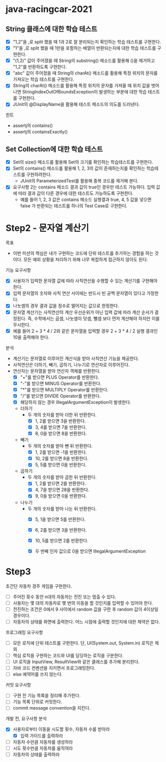 # java-racingcar-2021

## String 클래스에 대한 학습 테스트

- [X] "1,2"을 ,로 split 했을 때 1과 2로 잘 분리되는지 확인하는 학습 테스트를 구현한다.
- [X] "1"을 ,로 split 했을 때 1만을 포함하는 배열이 반환되는지에 대한 학습 테스트를 구현한다.
- [X] "(1,2)" 값이 주어졌을 때 String의 substring() 메소드를 활용해 ()을 제거하고 "1,2"를 반환하도록 구현한다.
- [X] "abc" 값이 주어졌을 때 String의 charAt() 메소드를 활용해 특정 위치의 문자를 가져오는 학습 테스트를 구현한다.
- [X] String의 charAt() 메소드를 활용해 특정 위치의 문자를 가져올 때 위치 값을 벗어나면 StringIndexOutOfBoundsException이 발생하는 부분에 대한 학습 테스트를 구현한다.
- [X] JUnit의 @DisplayName을 활용해 테스트 메소드의 의도를 드러낸다.

힌트
- assertj의 contains()
- assertj의 containsExactly()

## Set Collection에 대한 학습 테스트

- [X] Set의 size() 메소드를 활용해 Set의 크기를 확인하는 학습테스트를 구현한다.
- [X] Set의 contains() 메소드를 활용해 1, 2, 3의 값이 존재하는지를 확인하는 학습테스트를 구현하려한다.
    - JUnit의 ParameterizedTest를 활용해 중복 코드를 제거해 본다.
- [X] 요구사항 2는 contains 메소드 결과 값이 true인 경우만 테스트 가능하다. 입력 값에 따라 결과 값이 다른 경우에 대한 테스트도 가능하도록 구현한다.
    - 예를 들어 1, 2, 3 값은 contains 메소드 실행결과 true, 4, 5 값을 넣으면 false 가 반환되는 테스트를 하나의 Test Case로 구현한다.

# Step2 - 문자열 계산기

목표
- 이번 미션의 핵심은 내가 구현하는 코드에 단위 테스트를 추가하는 경험을 하는 것이다. 모든 예외 상황을 처리하기 위해 너무 복잡하게 접근하지 않아도 된다.

기능 요구사항
- [X] 사용자가 입력한 문자열 값에 따라 사칙연산을 수행할 수 있는 계산기를 구현해야 한다.
- [X] 입력 문자열의 숫자와 사칙 연산 사이에는 반드시 빈 공백 문자열이 있다고 가정한다.
- [X] 나눗셈의 경우 결과 값을 정수로 떨어지는 값으로 한정한다.
- [X] 문자열 계산기는 사칙연산의 계산 우선순위가 아닌 입력 값에 따라 계산 순서가 결정된다. 즉, 수학에서는 곱셈, 나눗셈이 덧셈, 뺄셈 보다 먼저 계산해야 하지만 이를 무시한다.
- [X] 예를 들어 2 + 3 * 4 / 2와 같은 문자열을 입력할 경우 2 + 3 * 4 / 2 실행 결과인 10을 출력해야 한다.

분석
- 계산기는 문자열로 이루어진 계산식을 받아 사칙연산 기능을 제공한다. 
- 사칙연산은 더하기, 빼기, 곱하기, 나누기로 연산자로 이루어진다.
- 연산자는 문자열을 받아 연산자 객체를 반환한다.
  - [X] "+"를 받으면 PLUS Operator를 반환한다.
  - [X] "-"를 받으면 MINUS Operator를 반환한다.
  - [X] "*"를 받으면 MULTIPLY Operator를 반환한다.
  - [X] "/"를 받으면 DIVIDE Operator를 반환한다.
  - [X] 해당하지 않는 경우 IllegalArgumentException이 발생한다.
  - 더하기
    - 두 개의 숫자를 받아 더한 뒤 반환한다.
      - [X] 1, 2를 받으면 3을 반환한다.
      - [X] 3, 4를 받으면 7을 반환한다.
      - [X] 8, 0을 받으면 8을 반환한다.
  - 빼기
    - 두 개의 숫자를 받아 뺀 뒤 반환한다.
      - [X] 1, 2를 받으면 -1을 반환한다.
      - [X] 10, 2를 받으면 8을 반환한다.
      - [X] 5, 5를 받으면 0을 반환한다.
  - 곱하기
    - 두 개의 숫자를 받아 곱한 뒤 반환한다.
      - [X] 1, 2를 받으면 2를 반환한다.
      - [X] 4, 7을 받으면 28을 반환한다.
      - [X] 9, 0을 받으면 0을 반환한다.
  - 나누기
    - 두 개의 숫자를 받아 나눈 뒤 반환한다.
      - [X] 5, 1을 받으면 5를 반환한다.
      - [X] 6, 2를 받으면 3을 반환한다.
      - [X] 10, 5를 받으면 2를 반환한다.
      - [X] 두 번째 인자 값으로 0을 받으면 IllegalArgumentException


# Step3

초간단 자동차 경주 게임을 구현한다.
- [ ] 주어진 횟수 동안 n대의 자동차는 전진 또는 멈출 수 있다.
- [ ] 사용자는 몇 대의 자동차로 몇 번의 이동을 할 것인지를 입력할 수 있어야 한다.
- [ ] 전진하는 조건은 0에서 9 사이에서 random 값을 구한 후 random 값이 4이상일 경우이다.
- [ ] 자동차의 상태를 화면에 출력한다. 어느 시점에 출력할 것인지에 대한 제약은 없다.

프로그래밍 요구사항
- [ ] 모든 로직에 단위 테스트를 구현한다. 단, UI(System.out, System.in) 로직은 제외
- [ ] 핵심 로직을 구현하는 코드와 UI를 담당하는 로직을 구분한다.
- [ ] UI 로직을 InputView, ResultView와 같은 클래스를 추가해 분리한다.
- [ ] 자바 코드 컨벤션을 지키면서 프로그래밍한다.
- [ ] else 예약어를 쓰지 않는다.

커밋 요구사항
- [ ] 구현 전 기능 목록을 정리해 추가한다.
- [ ] 기능 목록 단위로 커밋한다.
- [ ] commit message convention을 지킨다.

개발 전, 요구사항 분석
- [X] 사용자로부터 이동을 시도할 횟수, 자동차 수를 받아라
  - [X] 입력 가이드를 출력하라
- [ ] 자동차 수만큼 자동차를 생성하라
- [ ] 시도 횟수만큼 자동차를 움직여라
- [ ] 자동차의 상태를 출력하라
